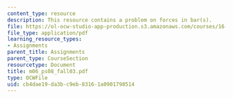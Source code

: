 ```yaml
---
content_type: resource
description: This resource contains a problem on forces in bar(s).
file: https://ol-ocw-studio-app-production.s3.amazonaws.com/courses/16-01-unified-engineering-i-ii-iii-iv-fall-2005-spring-2006/cb4dae19da3bc9eb83161a0901798514_m06_ps08_fall03.pdf
file_type: application/pdf
learning_resource_types:
- Assignments
parent_title: Assignments
parent_type: CourseSection
resourcetype: Document
title: m06_ps08_fall03.pdf
type: OCWFile
uid: cb4dae19-da3b-c9eb-8316-1a0901798514
---
```

